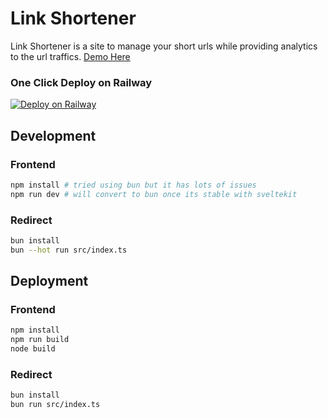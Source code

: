 # Link Shortener

Link Shortener is a site to manage your short urls while providing analytics to the url traffics.
[Demo Here](https://shortener.tzgyn.com)

### One Click Deploy on Railway

[![Deploy on Railway](https://railway.app/button.svg)](https://railway.app/template/bWnD5H?referralCode=bSruGU)

## Development

### Frontend

```bash
npm install # tried using bun but it has lots of issues
npm run dev # will convert to bun once its stable with sveltekit
```

### Redirect

```bash
bun install
bun --hot run src/index.ts
```

## Deployment

### Frontend

```bash
npm install
npm run build
node build
```

### Redirect

```bash
bun install
bun run src/index.ts
```
